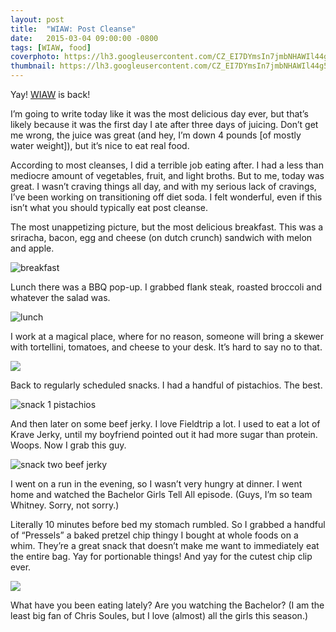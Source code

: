 ```yaml
---
layout: post
title:  "WIAW: Post Cleanse"
date:   2015-03-04 09:00:00 -0800
tags: [WIAW, food]
coverphoto: https://lh3.googleusercontent.com/CZ_EI7DYmsIn7jmbNHAWIl44g5B12hxjDsEU3Kvb1UyV=w794-h500-p-k-no
thumbnail: https://lh3.googleusercontent.com/CZ_EI7DYmsIn7jmbNHAWIl44g5B12hxjDsEU3Kvb1UyV=s200-p-k-no
---
```

Yay! [WIAW](http://peasandcrayons.com/2015/03/what-i-ate-wednesday-213.html) is back!

I’m going to write today like it was the most delicious day ever, but that’s likely because it was the first day I ate after three days of juicing. Don’t get me wrong, the juice was great (and hey, I’m down 4 pounds [of mostly water weight]), but it’s nice to eat real food.

According to most cleanses, I did a terrible job eating after. I had a less than mediocre amount of vegetables, fruit, and light broths. But to me, today was great. I wasn’t craving things all day, and with my serious lack of cravings, I’ve been working on transitioning off diet soda. I felt wonderful, even if this isn’t what you should typically eat post cleanse.

The most unappetizing picture, but the most delicious breakfast. This was a sriracha, bacon, egg and cheese (on dutch crunch) sandwich with melon and apple.

![breakfast](https://lh3.googleusercontent.com/-x75SPperI7w/VPcpN4tSZ-I/AAAAAAAAX5o/Cj1PDgQG-os/s1023-no/15%2B-%2B2)

Lunch there was a BBQ pop-up. I grabbed flank steak, roasted broccoli and whatever the salad was. 

![lunch](https://lh3.googleusercontent.com/CZ_EI7DYmsIn7jmbNHAWIl44g5B12hxjDsEU3Kvb1UyV=w1023-h665-no)

I work at a magical place, where for no reason, someone will bring a skewer with tortellini, tomatoes, and cheese to your desk. It’s hard to say no to that.

![](https://lh5.googleusercontent.com/lSa26mEWIuHLrtlPUkpCIokqhhJfXV6xK6tCSRpmGjnU=w838-h1402-no)

Back to regularly scheduled snacks. I had a handful of pistachios. The best.

![snack 1 pistachios](https://lh5.googleusercontent.com/-pJzRLMaaQy4/VPcpN7et9DI/AAAAAAAAX50/Y0us7cFD0lE/w1023-h1364-no/15%2B-%2B5)

And then later on some beef jerky. I love Fieldtrip a lot. I used to eat a lot of Krave Jerky, until my boyfriend pointed out it had more sugar than protein. Woops. Now I grab this guy. 

![snack two beef jerky](https://lh5.googleusercontent.com/iIVi3C50voiHfflX2t2nDj93OB_u2OlThXPNpKRPqB5-=w1023-h1107-no)

I went on a run in the evening, so I wasn’t very hungry at dinner. I went home and watched the Bachelor Girls Tell All episode. (Guys, I’m so team Whitney. Sorry, not sorry.)

Literally 10 minutes before bed my stomach rumbled. So I grabbed a handful of “Pressels” a baked pretzel chip thingy I bought at whole foods on a whim. They’re a great snack that doesn’t make me want to immediately eat the entire bag. Yay for portionable things! And yay for the cutest chip clip ever.

![](https://lh3.googleusercontent.com/ffxLDTlT7jo5CX6GbYISHVvu4P44cqGUfBSrCCmKTAi4=w1023-h1251-no)

What have you been eating lately? Are you watching the Bachelor? (I am the least big fan of Chris Soules, but I love (almost) all the girls this season.)
